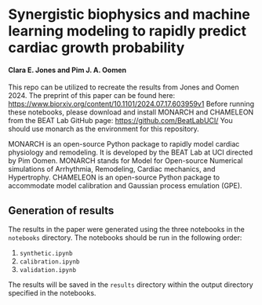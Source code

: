 # Synergistic biophysics and machine learning modeling to rapidly predict cardiac growth probability
#### Clara E. Jones and Pim J. A. Oomen

This repo can be utilized to recreate the results from Jones and Oomen 2024. The preprint of this paper can be found here: https://www.biorxiv.org/content/10.1101/2024.07.17.603959v1 
Before running these notebooks, please download and install MONARCH and CHAMELEON from the BEAT Lab GitHub page: https://github.com/BeatLabUCI/ You should use monarch as the environment for this repository. 

MONARCH is an open-source Python package to rapidly model cardiac physiology and remodeling. It is developed by the BEAT Lab at UCI directed by Pim Oomen. MONARCH stands for Model for Open-source Numerical simulations of Arrhythmia, Remodeling, Cardiac mechanics, and Hypertrophy.
CHAMELEON is an open-source Python package to accommodate model calibration and Gaussian process emulation (GPE).

## Generation of results
The results in the paper were generated using the three notebooks in the `notebooks` directory. The notebooks should be run in the following order:
1. `synthetic.ipynb`
2. `calibration.ipynb`
3. `validation.ipynb`

The results will be saved in the `results` directory within the output directory specified in the notebooks.